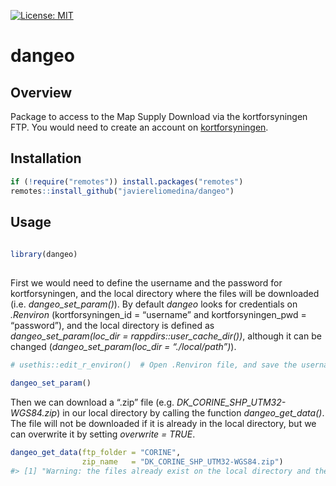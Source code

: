 
[![License:
MIT](https://img.shields.io/badge/License-MIT-yellow.svg)](https://opensource.org/licenses/MIT)

# dangeo

## Overview

Package to access to the Map Supply Download via the kortforsyningen
FTP. You would need to create an account on
[kortforsyningen](https://www.kortforsyningen.dk/indhold/min-side-0).

## Installation

``` r
if (!require("remotes")) install.packages("remotes")
remotes::install_github("javiereliomedina/dangeo")
```

## Usage

``` r
  
library(dangeo) 
 
```

First we would need to define the username and the password for
kortforsyningen, and the local directory where the files will be
downloaded (i.e. *dangeo\_set\_param()*). By default *dangeo* looks for
credentials on *.Renviron* (kortforsyningen\_id = “username” and
kortforsyningen\_pwd = “password”), and the local directory is defined
as *dangeo\_set\_param(loc\_dir = rappdirs::user\_cache\_dir())*,
although it can be changed (*dangeo\_set\_param(loc\_dir =
“./local/path”)*).

``` r
# usethis::edit_r_environ()  # Open .Renviron file, and save the username (kortforsyningen_id = "username") and password (kortforsyningen_pwd = "password")

dangeo_set_param()
```

Then we can download a “.zip” file
(e.g. *DK\_CORINE\_SHP\_UTM32-WGS84.zip*) in our local directory by
calling the function *dangeo\_get\_data()*. The file will not be
downloaded if it is already in the local directory, but we can overwrite
it by setting *overwrite = TRUE*.

``` r
dangeo_get_data(ftp_folder = "CORINE",
                zip_name   = "DK_CORINE_SHP_UTM32-WGS84.zip")
#> [1] "Warning: the files already exist on the local directory and they have not been downloaded"
```

